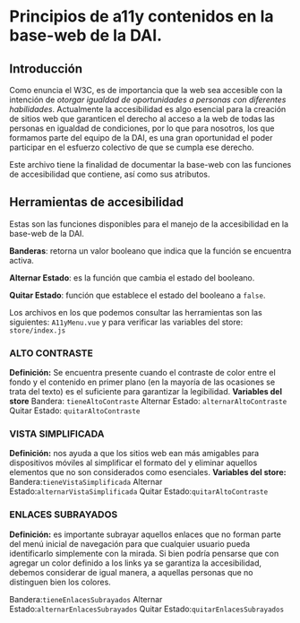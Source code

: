 # Principios de a11y contenidos en la base-web de la DAI.

## Introducción
Como enuncia el W3C, es de importancia que la web sea accesible  con la intención de *otorgar igualdad de oportunidades a personas con diferentes habilidades*. Actualmente la accesibilidad es algo esencial para la creación de sitios web que garanticen el derecho al acceso a la web de todas las personas en igualdad de condiciones, por lo que para nosotros, los que formamos parte del equipo de la DAI, es una gran oportunidad el poder participar en el esfuerzo colectivo de que se cumpla ese derecho. 

Este archivo tiene la finalidad de documentar la base-web con las funciones de accesibilidad que contiene, así como sus atributos. 

## Herramientas de accesibilidad

Estas son las funciones disponibles para el manejo de la accesibilidad en la base-web de la DAI.

**Banderas**: retorna un valor booleano que indica que la función se encuentra activa.

**Alternar Estado**: es la función que cambia el estado del booleano.

**Quitar Estado**: función que establece el estado del booleano a `false`.

Los archivos en los que podemos consultar las herramientas son las siguientes: `A11yMenu.vue` y para verificar las variables del store: `store/index.js`

### ALTO CONTRASTE
**Definición:** Se encuentra presente cuando el contraste de color entre el fondo y el contenido en primer plano (en la mayoría de las ocasiones se trata del texto) es el suficiente para garantizar la legibilidad.
**Variables del store**
Bandera: `tieneAltoContraste` 
Alternar Estado: `alternarAltoContraste`
Quitar Estado: `quitarAltoContraste`

### VISTA SIMPLIFICADA 
**Definición:** nos ayuda a que los sitios web ean más amigables para dispositivos móviles al simplificar el formato del y eliminar aquellos elementos que no son considerados como esenciales. 
**Variables del store:**
Bandera:`tieneVistaSimplificada`
Alternar Estado:`alternarVistaSimplificada`
Quitar Estado:`quitarAltoContraste`

### ENLACES SUBRAYADOS
**Definición:** es importante subrayar aquellos enlaces que no forman parte del menú inicial de navegación para que cualquier usuario pueda identificarlo simplemente con la mirada. Si bien podría pensarse que con agregar un color definido a los links ya se garantiza la accesibilidad, debemos considerar de igual manera, a aquellas personas que no distinguen bien los colores.

Bandera:`tieneEnlacesSubrayados`
Alternar Estado:`alternarEnlacesSubrayados`
Quitar Estado:`quitarEnlacesSubrayados`



### 

